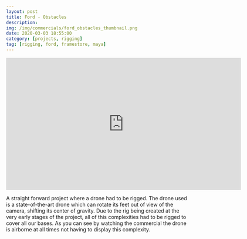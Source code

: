 ```yaml
---
layout: post
title: Ford - Obstacles
description: 
img: /img/commercials/ford_obstacles_thumbnail.png
date: 2020-03-03 18:55:00
category: [projects, rigging]
tag: [rigging, ford, framestore, maya]
---
```

<p align="center"><iframe width="640" height="360" src="https://www.youtube.com/embed/N3bvnXvSw4s" frameborder="0" allowfullscreen></iframe></p>

<p class="justify">A straight forward project where a drone had to be rigged. The drone used is a state-of-the-art drone which can rotate its feet out of view of the camera, shifting its center of gravity. Due to the rig being created at the very early stages of the project, all of this complexities had to be rigged to cover all our bases. As you can see by watching the commercial the drone is airborne at all times not having to display this complexity.</p>
